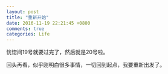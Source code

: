 ```yaml
---
layout: post
title: "重新开始"
date: 2016-11-19 22:21:45 +0800
comments: true
categories: Life 
---
```


恍惚间19号就要过完了，然后就是20号啦。

回头再看，似乎刚明白很多事情，一切回到起点，我要重新出发了。
